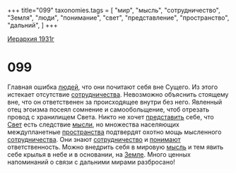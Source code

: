 +++
title="099"
taxonomies.tags = [
"мир",
"мысль",
"сотрудничество",
"Земля",
"люди",
"понимание",
"свет",
"представление",
"пространство",
"дальний",
]
+++

[Иерархия 1931г](/agni/19312)

# 099
Главная ошибка [людей](/tags/люди), что они почитают себя вне Сущего. Из этого истекает отсутствие [сотрудничества](/tags/[сотрудничество](/tags/сотрудничество)). Невозможно объяснить стоящему вне, что он ответственен за происходящее внутри без него. Явленный отец эгоизма посеял сомнение и самообольщение, чтоб отрезать провод с хранилищем Света. Никто не хочет [представить](/tags/представление) себе, что [Свет](/tags/свет) есть следствие [мысли](/tags/[мысль](/tags/мысль)), но множества населяющих междупланетные [пространства](/tags/пространство) подтвердят охотно мощь мысленного [сотрудничества](/tags/[сотрудничество](/tags/сотрудничество)). Они знают [сотрудничество](/tags/сотрудничество) и [понимают](/tags/понимание) ответственность. Можно внедрить себя в мировую [мысль](/tags/мысль) и тем явить себе крылья в небе и в основании, на [Земле](/tags/Земля). Много ценных напоминаний о связи с дальними мирами разбросано!   

   


